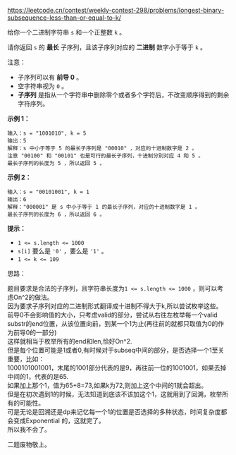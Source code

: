 
https://leetcode.cn/contest/weekly-contest-298/problems/longest-binary-subsequence-less-than-or-equal-to-k/

给你一个二进制字符串 `s` 和一个正整数 `k` 。

请你返回 `s` 的 **最长** 子序列，且该子序列对应的 **二进制** 数字小于等于 `k` 。

注意：

- 子序列可以有 **前导 0** 。
- 空字符串视为 `0` 。
- **子序列** 是指从一个字符串中删除零个或者多个字符后，不改变顺序得到的剩余字符序列。

**示例 1：**

```
输入：s = "1001010", k = 5
输出：5
解释：s 中小于等于 5 的最长子序列是 "00010" ，对应的十进制数字是 2 。
注意 "00100" 和 "00101" 也是可行的最长子序列，十进制分别对应 4 和 5 。
最长子序列的长度为 5 ，所以返回 5 。
```

**示例 2：**

```
输入：s = "00101001", k = 1
输出：6
解释："000001" 是 s 中小于等于 1 的最长子序列，对应的十进制数字是 1 。
最长子序列的长度为 6 ，所以返回 6 。
```

**提示：**

- `1 <= s.length <= 1000`
- `s[i]` 要么是 `'0'` ，要么是 `'1'` 。
- `1 <= k <= 109`

思路：

题目要求是合法的子序列，且字符串长度为`1 <= s.length <= 1000` ，则可以考虑On^2的做法。  
因为要求子序列对应的二进制形式翻译成十进制不得大于k,所以尝试枚举这些。  
前导0不会影响值的大小，只考虑valid的部分，尝试从右往左枚举每一个valid substr的end位置，从该位置向前，到某一个1为止(再往前的就都只取值为0的作为前导0的一部分)  
这样就相当于枚举所有的end和len,恰好On^2.  
但是每个位置可能是1或者0,有时候对于subseq中间的部分，是否选择一个1至关重要，比如：  
1000101001001，末尾的1001部分代表的是9，再往前一位的1001001，如果去掉中间的1，代表的是65.  
如果加上那个1，值为65+8=73,如果k为72,则加上这个中间的1就会超出。  
但是在初次遇到1的时候，无法知道到底该不该加这个1，这就用到了回溯，枚举所有的可能性。  
可是无论是回溯还是dp来记忆每一个1的位置是否选择的多种状态，时间复杂度都会变成Exponential 的，这就完了。  
所以我不会了。  
  
二题废物敬上。 

